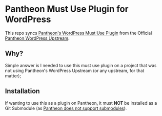 # Pantheon Must Use Plugin for WordPress

This repo syncs [Pantheon's WordPress Must Use Plugin][2] from the Official [Pantheon WordPress Upstream][1].

## Why?

Simple answer is I needed to use this must use plugin on a project that was not using Pantheon's WordPress Upstream (or any upstream, for that matter);

## Installation

If wanting to use this as a plugin on Pantheon, it must __NOT__ be installed as a Git Submodule (as [Pantheon does not support submodules][3]).

[1]: https://github.com/pantheon-systems/WordPress
[2]: https://github.com/pantheon-systems/WordPress/tree/default/wp-content/mu-plugins
[3]: https://pantheon.io/docs/git-faq#how-can-i-manually-resolve-conflicts

